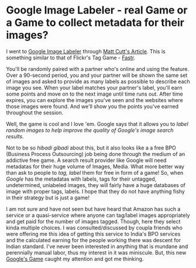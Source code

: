 # Google Image Labeler - real Game or a Game to collect metadata for their images?

I went to [Google Image Labeler](http://images.google.com/imagelabeler/) through [Matt Cutt's Article](http://www.mattcutts.com/blog/google-image-labeler-game/). This is something similar to that of Flickr's Tag Game - [Fastr](http://randomchaos.com/games/fastr/).

You'll be randomly paired with a partner who's online and using the feature. Over a 90-second period, you and your partner will be shown the same set of images and asked to provide as many labels as possible to describe each image you see. When your label matches your partner's label, you'll earn some points and move on to the next image until time runs out. After time expires, you can explore the images you've seen and the websites where those images were found. And we'll show you the points you've earned throughout the session.

Well, the game is cool and I love 'em. Google says that it allows you to *label random images to help improve the quality of Google's image search results*.

Not to be so _hibadi gibadi_ about this, but it also looks like a a free BPO (Business Process Outsourcing) job being done through the medium of an addictive free game. A search result provider like Google will need metadatas for their huge volume of Images, Media. What more better way than ask to people to *tag, label* them for free in form of a game! So, when *Google* has the metadatas with labels, tags for their untagged, undetermined, unlabeled images, they will fairly have a huge databases of image with proper tags, labels. I hope that they do not have anything fishy in their strategy but is just a game!

I am not sure and have not seen but have heard that Amazon has such a service or a quasi-service where anyone can tag/label images appropriately and get paid for the number of images tagged. Though, here they select kinda multiple choices. I was consulted/discussed by coupla friends who were offering me this idea of getting this service to India's BPO services and the calculated earning for the people working there was descent for Indian standard. I've never been interested in anything that is mundane and perennially manual labor, thus my interest in it was miniscule. But, this new [Google's Game](http://images.google.com/imagelabeler/) caught my attention and got me thinking.
